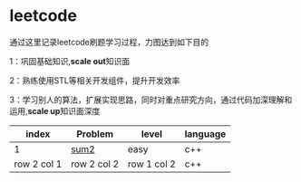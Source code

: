 #  leetcode


通过这里记录leetcode刷题学习过程，力图达到如下目的

1：巩固基础知识,**scale out**知识面

2：熟练使用STL等相关开发组件，提升开发效率

3：学习别人的算法，扩展实现思路，同时对重点研究方向，通过代码加深理解和运用,**scale up**知识面深度

index | Problem | level | language
---|---|---|---
1 | [sum2](https://github.com/beyondli/leetcode/blob/master/cpp/1sum2.cpp)| easy| c++
row 2 col 1 | row 2 col 2| row 1 col 2| c++


